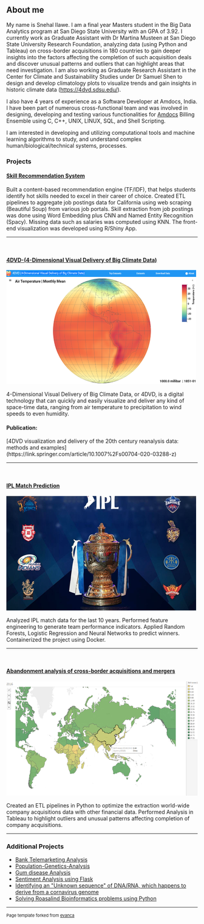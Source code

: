 ## About me
My name is Snehal Ilawe. I am a final year Masters student in the Big Data Analytics program at San Diego State University with an GPA of 3.92. I currently work as Graduate Assistant with Dr Martina Musteen  at San Diego State University Research Foundation, analyzing data (using Python and Tableau) on cross-border acquisitions in 180 countries to gain deeper insights into the factors affecting the completion of such acquisition deals and discover unusual patterns and outliers that can highlight areas that need investigation. I am also working as Graduate Research Assistant in the Center for Climate and Sustainability Studies under Dr Samuel Shen to design and develop climatology plots to visualize trends and gain insights in historic climate data (https://4dvd.sdsu.edu/).

I also have 4 years of experience as a Software Developer at Amdocs, India. I have been part of numerous cross-functional team and was involved in designing, developing and testing various functionalities for [Amdocs](https://www.amdocs.com/) Billing Ensemble using C, C++, UNIX, LINUX, SQL, and Shell Scripting.

I am interested in developing and utilizing computational tools and machine learning algorithms to study, and understand complex human/biological/technical systems, processes.  


### Projects 
<h4><a href="https://snehalilawe.shinyapps.io/skills/">Skill Recommendation System</a></h4>
<p>
     Built a content-based recommendation engine (TF/IDF), that helps students identify hot skills needed to excel in their career of choice. Created ETL pipelines to aggregate job postings data for California using web scraping (Beautiful Soup) from various job portals. Skill extraction from job postings was done using Word Embedding plus CNN and Named Entity Recognition (Spacy). Missing data such as salaries was computed using KNN. The front-end visualization was developed using R/Shiny App.</p>
     
---
<br>
<h4><a href="https://4dvd.sdsu.edu/">4DVD-(4-Dimensional Visual Delivery of Big Climate Data)</a></h4>
<img src="images/4DVD.png?raw=true" width="500" height="300"/>
     
 <p>4-Dimensional Visual Delivery of Big Climate Data, or 4DVD, is a digital technology that can quickly and easily visualize and deliver any kind of space-time data, ranging from air temperature to precipitation to wind speeds to even humidity.</p>
 
 <h4> Publication:</h4>
 [4DVD visualization and delivery of the 20th century reanalysis data: methods and examples](https://link.springer.com/article/10.1007%2Fs00704-020-03288-z)
     
---
  <br>

<h4><a href="https://github.com/snehaldhadge/IPL_Match_Prediction_using_Docker">IPL Match Prediction</a></h4>
   <img src="images/IPL.png?raw=true" width="500" height="300"/>
  
 <p>Analyzed IPL match data for the last 10 years.
        Performed feature engineering to generate team performance indicators.
        Applied Random Forests, Logistic Regression and Neural Networks to predict winners.
        Containerized the project using Docker.</p>
 
---
<br>
<h4><a href="https://github.com/snehaldhadge/Rain_Project">Abandonment analysis of cross-border acquisitions and mergers</a></h4>
   <img src="https://github.com/snehaldhadge/snehaldhadge.github.io/blob/master/bmi_2016.png?raw=true" width="600" height="300"/>
  
 <p>
          Created an ETL pipelines in Python to optimize the extraction world-wide company acquisitions data with other financial data.
          Performed Analysis in Tableau to highlight outliers and unusual patterns affecting completion of company acquisitions. 
 </p>

---

### Additional Projects

- [Bank Telemarketing Analysis](https://github.com/snehaldhadge/Bank_Telemarketing_Python)
- [Population-Genetics-Analysis](https://github.com/snehaldhadge/Population-Genetics-Analysis)
- [Gum disease Analysis](https://github.com/snehaldhadge/Gum_Disease_Machine_learning)
- [Sentiment Analysis using Flask](https://github.com/snehaldhadge/SentimentAnlysis_using_Flask)
- [Identifying an "Unknown sequence" of DNA/RNA, which happens to derive from a cornavirus genome](https://github.com/snehaldhadge/BioInformatics)
- [Solving Roasalind Bioinformatics problems using Python](https://github.com/snehaldhadge/Rosalind_BioInformatics)






---
<p style="font-size:11px">Page template forked from <a href="https://github.com/evanca/quick-portfolio">evanca</a></p>
<!-- Remove above link if you don't want to attibute -->
